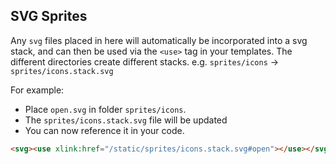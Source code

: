 ## SVG Sprites

Any `svg` files placed in here will automatically be incorporated into a svg
stack, and can then be used via the `<use>` tag in your templates. The
different directories create different stacks. e.g. `sprites/icons` -> 
`sprites/icons.stack.svg`

For example:

* Place `open.svg` in folder `sprites/icons`.
* The `sprites/icons.stack.svg` file will be updated
* You can now reference it in your code.

```html
<svg><use xlink:href="/static/sprites/icons.stack.svg#open"></use></svg>
```
